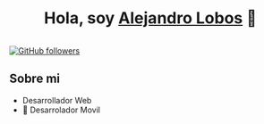 <div align="center">
<h1 align="center">Hola, soy <a href="https://alejandrolobos.com/">Alejandro Lobos</a> 👋</h1>
</div>
<img src="">

[![GitHub followers](https://img.shields.io/github/followers/arisguimera?style=social)](https://github.com/ArisGuimera)

## Sobre mi

- Desarrollador Web 
- 📲 Desarrolador Movil

